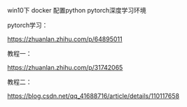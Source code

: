 win10下 docker 配置python pytorch深度学习环境

pytorch学习：

https://zhuanlan.zhihu.com/p/64895011

教程一：

https://zhuanlan.zhihu.com/p/31742065

教程二：

https://blog.csdn.net/qq_41688716/article/details/110117658